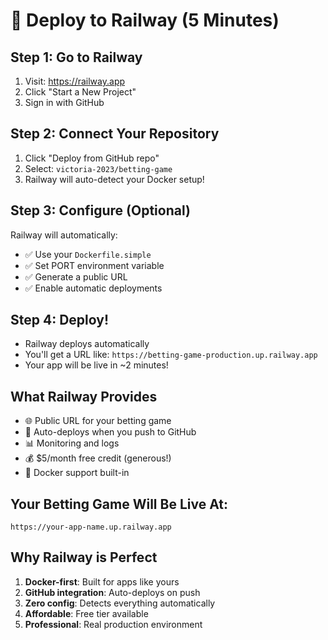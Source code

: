 # 🚂 Deploy to Railway (5 Minutes)

## Step 1: Go to Railway
1. Visit: https://railway.app
2. Click "Start a New Project"
3. Sign in with GitHub

## Step 2: Connect Your Repository
1. Click "Deploy from GitHub repo"
2. Select: `victoria-2023/betting-game`
3. Railway will auto-detect your Docker setup!

## Step 3: Configure (Optional)
Railway will automatically:
- ✅ Use your `Dockerfile.simple`
- ✅ Set PORT environment variable
- ✅ Generate a public URL
- ✅ Enable automatic deployments

## Step 4: Deploy!
- Railway deploys automatically
- You'll get a URL like: `https://betting-game-production.up.railway.app`
- Your app will be live in ~2 minutes!

## What Railway Provides
- 🌐 Public URL for your betting game
- 🔄 Auto-deploys when you push to GitHub
- 📊 Monitoring and logs
- 💰 $5/month free credit (generous!)
- 🐳 Docker support built-in

## Your Betting Game Will Be Live At:
`https://your-app-name.up.railway.app`

## Why Railway is Perfect
1. **Docker-first**: Built for apps like yours
2. **GitHub integration**: Auto-deploys on push
3. **Zero config**: Detects everything automatically
4. **Affordable**: Free tier available
5. **Professional**: Real production environment
